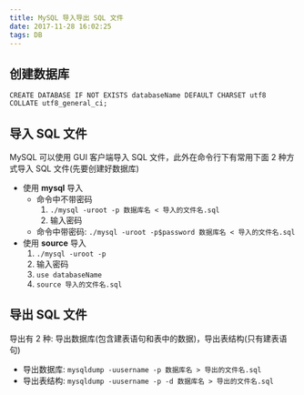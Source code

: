 ```yaml
---
title: MySQL 导入导出 SQL 文件
date: 2017-11-28 16:02:25
tags: DB
---
```


## 创建数据库

```
CREATE DATABASE IF NOT EXISTS databaseName DEFAULT CHARSET utf8 COLLATE utf8_general_ci;
```

## 导入 SQL 文件

MySQL 可以使用 GUI 客户端导入 SQL 文件，此外在命令行下有常用下面 2 种方式导入 SQL 文件(先要创建好数据库)

* 使用 **mysql** 导入
  * 命令中不带密码
    1. `./mysql -uroot -p 数据库名 < 导入的文件名.sql`
    2. 输入密码
  * 命令中带密码: `./mysql -uroot -p$password 数据库名 < 导入的文件名.sql`
* 使用 **source** 导入
  1. `./mysql -uroot -p`
  2. 输入密码
  3. `use databaseName`
  4. `source 导入的文件名.sql`

## 导出 SQL 文件

导出有 2 种: 导出数据库(包含建表语句和表中的数据)，导出表结构(只有建表语句)

* 导出数据库: `mysqldump -uusername -p 数据库名 > 导出的文件名.sql`
* 导出表结构: `mysqldump -uusername -p -d 数据库名 > 导出的文件名.sql`